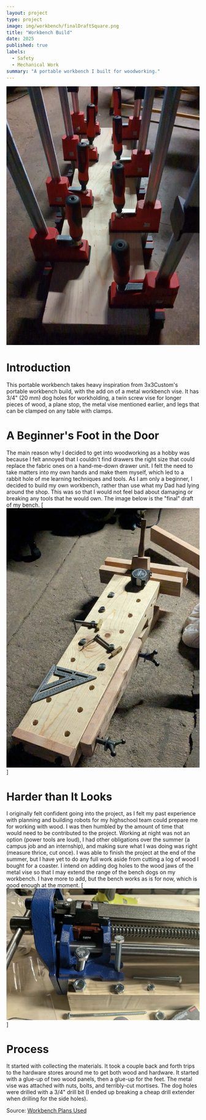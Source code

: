 ```yaml
---
layout: project
type: project
image: img/workbench/finalDraftSquare.png
title: "Workbench Build"
date: 2025
published: true
labels:
  - Safety
  - Mechanical Work
summary: "A portable workbench I built for woodworking."
---
```


<img class="img-fluid" src="../img/workbench/glueUp.png">

# Introduction
This portable workbench takes heavy inspiration from 3x3Custom's portable workbench build, with the add on of a metal workbench vise. It has 3/4" (20 mm) dog holes for workholding, a twin screw vise for longer pieces of wood, a plane stop, the metal vise mentioned earlier, and legs that can be clamped on any table with clamps. 

# A Beginner's Foot in the Door
The main reason why I decided to get into woodworking as a hobby was because I felt annoyed that I couldn't find drawers the right size that could replace the fabric ones on a hand-me-down drawer unit. I felt the need to take matters into my own hands and make them myself, which led to a rabbit hole of me learning techniques and tools. As I am only a beginner, I decided to build my own workbench, rather than use what my Dad had lying around the shop. This was so that I would not feel bad about damaging or breaking any tools that he would own. The image below is the "final" draft of my bench. 
[!["Final" Draft](/img/workbench/finalDraft.png)]

# Harder than It Looks
I originally felt confident going into the project, as I felt my past experience with planning and building robots for my highschool team could prepare me for working with wood. I was then humbled by the amount of time that would need to be contributed to the project. Working at night was not an option (power tools are loud), I had other obligations over the summer (a campus job and an internship), and making sure what I was doing was right (measure thrice, cut once). I was able to finish the project at the end of the summer, but I have yet to do any full work aside from cutting a log of wood I bought for a coaster. I intend on adding dog holes to the wood jaws of the metal vise so that I may extend the range of the bench dogs on my workbench. I have more to add, but the bench works as is for now, which is good enough at the moment.
[![Vise Planning](/img/workbench/vise.png)]

# Process
It started with collecting the materials. It took a couple back and forth trips to the hardware stores around me to get both wood and hardware. It started with a glue-up of two wood panels, then a glue-up for the feet. The metal vise was attached with nuts, bolts, and terribly-cut mortises. The dog holes were drilled with a 3/4" drill bit (I ended up breaking a cheap drill extender when drilling for the side holes).

Source: <a href="https://www.3x3custom.com/store/portable-work-bench-plans"><i class="large github icon "></i>Workbench Plans Used</a>